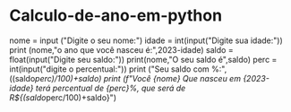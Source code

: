 # Calculo-de-ano-em-python

nome = input ("Digite o seu nome:")
idade = int(input("Digite sua idade:"))
print (nome,"o ano que você nasceu é:",2023-idade)
saldo = float(input("Digite seu saldo:"))
print(nome,"O seu saldo é",saldo)
perc = int(input("digite o percentual:"))
print ("Seu saldo com %:",((saldo*perc)/100)+saldo)
print (f"Você {nome} Que nasceu em {2023-idade} terá percentual de {perc}%, que será de R${(saldo*perc/100)+saldo}")

